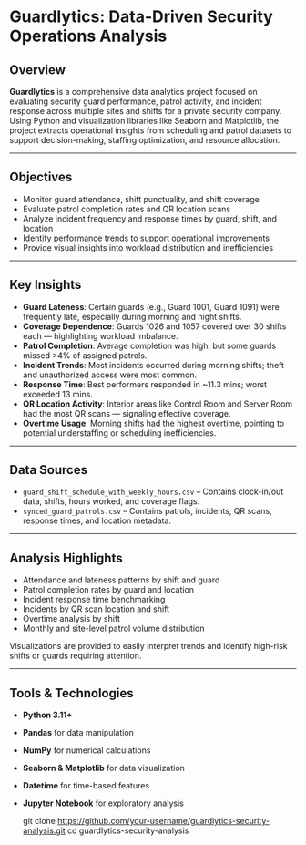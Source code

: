 #  Guardlytics: Data-Driven Security Operations Analysis

##  Overview

**Guardlytics** is a comprehensive data analytics project focused on evaluating security guard performance, patrol activity, and incident response across multiple sites and shifts for a private security company. Using Python and visualization libraries like Seaborn and Matplotlib, the project extracts operational insights from scheduling and patrol datasets to support decision-making, staffing optimization, and resource allocation.

---

##  Objectives

- Monitor guard attendance, shift punctuality, and shift coverage
- Evaluate patrol completion rates and QR location scans
- Analyze incident frequency and response times by guard, shift, and location
- Identify performance trends to support operational improvements
- Provide visual insights into workload distribution and inefficiencies

---

##  Key Insights

- **Guard Lateness**: Certain guards (e.g., Guard 1001, Guard 1091) were frequently late, especially during morning and night shifts.
- **Coverage Dependence**: Guards 1026 and 1057 covered over 30 shifts each — highlighting workload imbalance.
- **Patrol Completion**: Average completion was high, but some guards missed >4% of assigned patrols.
- **Incident Trends**: Most incidents occurred during morning shifts; theft and unauthorized access were most common.
- **Response Time**: Best performers responded in ~11.3 mins; worst exceeded 13 mins.
- **QR Location Activity**: Interior areas like Control Room and Server Room had the most QR scans — signaling effective coverage.
- **Overtime Usage**: Morning shifts had the highest overtime, pointing to potential understaffing or scheduling inefficiencies.

---

##  Data Sources

- `guard_shift_schedule_with_weekly_hours.csv` – Contains clock-in/out data, shifts, hours worked, and coverage flags.
- `synced_guard_patrols.csv` – Contains patrols, incidents, QR scans, response times, and location metadata.

---

##  Analysis Highlights

- Attendance and lateness patterns by shift and guard
- Patrol completion rates by guard and location
- Incident response time benchmarking
- Incidents by QR scan location and shift
- Overtime analysis by shift
- Monthly and site-level patrol volume distribution

Visualizations are provided to easily interpret trends and identify high-risk shifts or guards requiring attention.

---

##  Tools & Technologies

- **Python 3.11+**
- **Pandas** for data manipulation
- **NumPy** for numerical calculations
- **Seaborn & Matplotlib** for data visualization
- **Datetime** for time-based features
- **Jupyter Notebook** for exploratory analysis


   git clone https://github.com/your-username/guardlytics-security-analysis.git
   cd guardlytics-security-analysis
